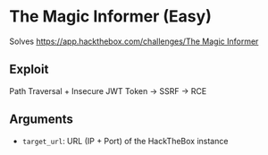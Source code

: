 # The Magic Informer (Easy)
Solves [https://app.hackthebox.com/challenges/The Magic Informer](https://app.hackthebox.com/challenges/The%20Magic%20Informer)

## Exploit 
Path Traversal + Insecure JWT Token -> SSRF -> RCE

## Arguments
- `target_url`: URL (IP + Port) of the HackTheBox instance
